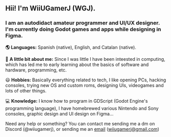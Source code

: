 ## Hii! I'm WiiUGamerJ (WGJ).
### I am an **autodidact amateur programmer** and UI/UX designer. I'm currently doing Godot games and apps while designing in Figma.

**🌎 Languages:** Spanish (native), English, and Catalan (native).

💁 **A little bit about me:** Since I was little I have been inteested in computing, which has led me to early learning about the basics of software and hardware, programming, etc.

😃 **Hobbies:** Basically everything related to tech, I like opening PCs, hacking consoles, trying new OS and custom roms, designing UIs, videogames and lots of other things.

💻 **Knowledge:** I know how to program in GDScript (Godot Engine's programming language), I have homebrewed various Nintendo and Sony consoles, graphic design and UI design on Figma...

Need any help or something? You can contact me sending me a dm on Discord (@wiiugamerj), or sending me an [email](mailto:wiiugamerj@gmail.com) (wiiugamerj@gmail.com)
<!---
WiiUGamerJ/WiiUGamerJ is a ✨ special ✨ repository because its `README.md` (this file) appears on your GitHub profile.
You can click the Preview link to take a look at your changes.
--->
